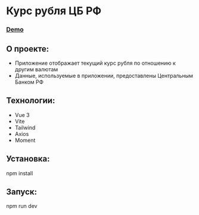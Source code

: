# Курс рубля ЦБ РФ
### [Demo](https://ruble-rate.vercel.app/)

## О проекте:

- Приложение отображает текущий курс рубля по отношению к другим валютам
- Данные, используемые в приложении, предоставлены Центральным Банком РФ

## Технологии:

- Vue 3
- Vite
- Tailwind
- Axios
- Moment

## Установка:

npm install

## Запуск:

npm run dev
